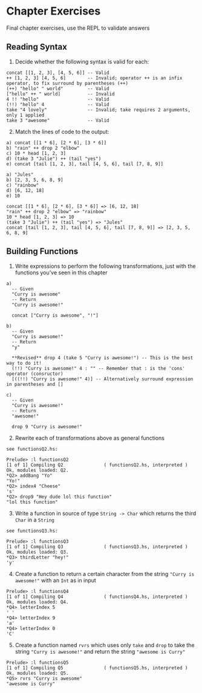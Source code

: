 # Chapter Exercises
Final chapter exercises, use the REPL to validate answers

## Reading Syntax
1. Decide whether the following syntax is valid for each:

  ```
  concat [[1, 2, 3], [4, 5, 6]] -- Valid
  ++ [1, 2, 3] [4, 5, 6]        -- Invalid; operator ++ is an infix operator, to fix surround by parentheses (++)
  (++) "hello" " world"         -- Valid
  ["hello" ++ " world]          -- Invalid
  4 !! "hello"                  -- Valid
  (!!) "hello" 4                -- Valid
  take "4 lovely"               -- Invalid; take requires 2 arguments, only 1 applied
  take 3 "awesome"              -- Valid
  ```

2. Match the lines of code to the output:

  ```
  a) concat [[1 * 6], [2 * 6], [3 * 6]]
  b) "rain" ++ drop 2 "elbow"
  c) 10 * head [1, 2, 3]
  d) (take 3 "Julie") ++ (tail "yes")
  e) concat [tail [1, 2, 3], tail [4, 5, 6], tail [7, 8, 9]]

  a) "Jules"
  b) [2, 3, 5, 6, 8, 9]
  c) "rainbow"
  d) [6, 12, 18]
  e) 10

  concat [[1 * 6], [2 * 6], [3 * 6]] => [6, 12, 18]
  "rain" ++ drop 2 "elbow" => "rainbow"
  10 * head [1, 2, 3] => 10
  (take 3 "Julie") ++ (tail "yes") => "Jules"
  concat [tail [1, 2, 3], tail [4, 5, 6], tail [7, 8, 9]] => [2, 3, 5, 6, 8, 9]
  ```


## Building Functions
1. Write expressions to perform the following transformations, just with the functions you’ve seen in this chapter

  ```
  a)
    -- Given
    "Curry is awesome"
    -- Return
    "Curry is awesome!"

    concat ["Curry is awesome", "!"]

  b)
    -- Given
    "Curry is awesome!"
    -- Return
    "y"

    **Revised** drop 4 (take 5 "Curry is awesome!") -- This is the best way to do it!
    (!!) "Curry is awesome!" 4 : "" -- Remember that : is the 'cons' operator (consructor)
    [((!!) "Curry is awesome!" 4)] -- Alternatively surround expression in parentheses and []

  c)
    -- Given
    "Curry is awesome!"
    -- Return
    "awesome!"

    drop 9 "Curry is awesome!"
  ```

2. Rewrite each of transformations above as general functions

  ```
  see functionsQ2.hs:

  Prelude> :l functionsQ2
  [1 of 1] Compiling Q2               ( functionsQ2.hs, interpreted )
  Ok, modules loaded: Q2.
  *Q2> addBang "Yo"
  "Yo!"
  *Q2> index4 "Cheese"
  's'
  *Q2> drop9 "Hey dude lol this function"
  "lol this function"
  ```

3. Write a function in source of type `String -> Char` which returns the third `Char` in a `String`

  ```
  see functionsQ3.hs:

  Prelude> :l functionsQ3
  [1 of 1] Compiling Q3               ( functionsQ3.hs, interpreted )
  Ok, modules loaded: Q3.
  *Q3> thirdLetter "hey!"
  'y'
  ```

4. Create a function to return a certain character from the string `"Curry is awesome!"` with an `Int` as in input

  ```
  Prelude> :l functionsQ4
  [1 of 1] Compiling Q4               ( functionsQ4.hs, interpreted )
  Ok, modules loaded: Q4.
  *Q4> letterIndex 5
  ' '
  *Q4> letterIndex 9
  'a'
  *Q4> letterIndex 0
  'C'
  ```

5. Create a function named `rvrs` which uses only `take` and `drop` to take the string `"Curry is awesome!"` and return the string `"awesome is Curry"`

  ```
  Prelude> :l functionsQ5
  [1 of 1] Compiling Q5               ( functionsQ5.hs, interpreted )
  Ok, modules loaded: Q5.
  *Q5> rvrs "Curry is awesome"
  "awesome is Curry"
  ```
